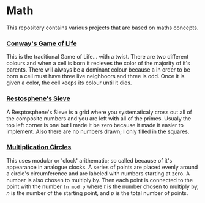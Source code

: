 # Math
This repository contains various projects that are based on maths concepts.

### [Conway's Game of Life](./GameOfLife/)
This is the traditional Game of Life... with a twist. There are two different colours and when a cell is born it recieves the color of the majority of it's parents. There will always be a dominant colour because a in order to be born a cell must have three live neighboors and three is odd. Once it is given a color, the cell keeps its colour until it dies.

### [Restosphene's Sieve](./RestosphenesSieve/)
A Resptosphene's Sieve is a grid where you systematicaly cross out all of the composite numbers and you are left with all of the primes. Usualy the top left corner is one but I made it be zero because it made it easier to implement. Also there are no numbers drawn; I only filled in the squares.

### [Multiplication Circles](./MultiplicationCircles/)
This uses modular or 'clock' arithematic; so called because of it's appearance in analogue clocks. A series of points are placed evenly around a circle's circumference and are labeled with numbers starting at zero. A number is also chosen to multiply by. Then each point is connected to the point with the number `tn mod p` where *t* is the number chosen to multiply by, *n* is the number of the starting point, and *p* is the total number of points.
